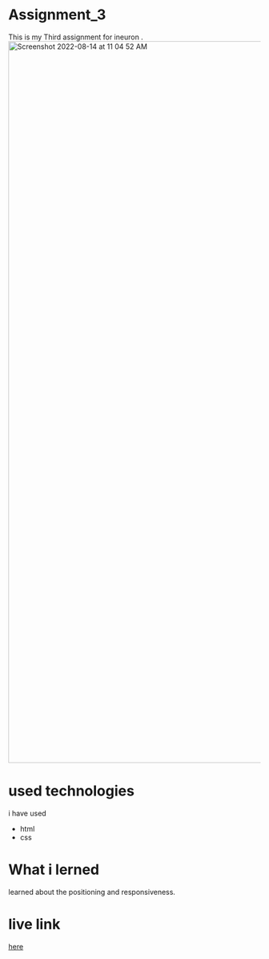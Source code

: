 # Assignment_3
This is my Third assignment for ineuron .
<img width="1440" alt="Screenshot 2022-08-14 at 11 04 52 AM" src="https://user-images.githubusercontent.com/84630436/184524018-92c7a6ee-fda7-4543-9521-6b62bbdafee2.png">

# used technologies 
i have used 
- html
- css
# What i lerned 
learned about the positioning and responsiveness.
# live link 
[here](https://justicecourt.netlify.app/)
